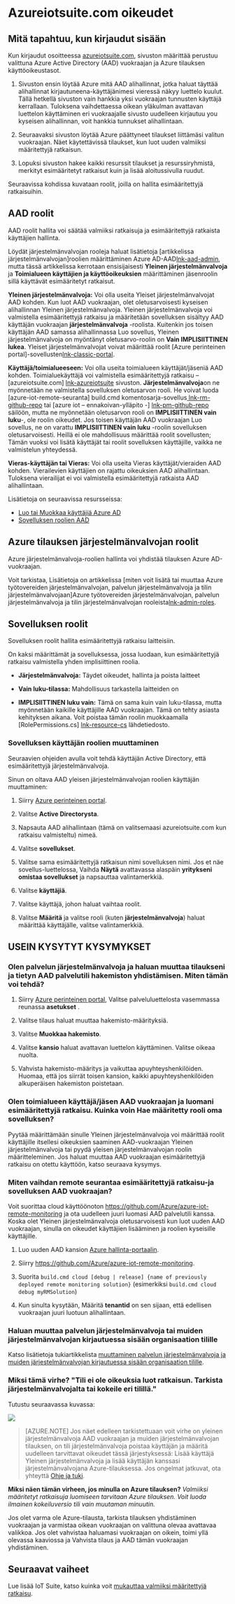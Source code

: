 <properties
  pageTitle="Azure IoT ohjelmistopaketissa ja Azure Active Directory | Microsoft Azure"
  description="Tässä artikkelissa kuvataan, miten Azure IoT Suite käyttää Azure Active Directory käyttöoikeuksien hallinta."
  services=""
  suite="iot-suite"
  documentationCenter=""
  authors="aguilaaj"
  manager="timlt"
  editor=""/>

<tags
  ms.service="iot-suite"
  ms.devlang="na"
  ms.topic="article"
  ms.tgt_pltfrm="na"
  ms.workload="na"
  ms.date="10/24/2016"
  ms.author="araguila"/>
  
# <a name="permissions-on-the-azureiotsuitecom-site"></a>Azureiotsuite.com oikeudet

## <a name="what-happens-when-you-sign-in"></a>Mitä tapahtuu, kun kirjaudut sisään

Kun kirjaudut osoitteessa [azureiotsuite.com][lnk-azureiotsuite], sivuston määrittää perustuu valittuna Azure Active Directory (AAD) vuokraajan ja Azure tilauksen käyttöoikeustasot.

1.  Sivuston ensin löytää Azure mitä AAD alihallinnat, jotka haluat täyttää alihallinnat kirjautuneena-käyttäjänimesi vieressä näkyy luettelo kuulut. Tällä hetkellä sivuston vain hankkia yksi vuokraajan tunnusten käyttäjä kerrallaan. Tuloksena vaihdettaessa oikean yläkulman avattavan luettelon käyttäminen eri vuokraajalle sivusto uudelleen kirjautuu you kyseisen alihallinnan, voit hankkia tunnukset alihallintaan.

2.  Seuraavaksi sivuston löytää Azure päättyneet tilaukset liittämäsi valitun vuokraajan. Näet käytettävissä tilaukset, kun luot uuden valmiiksi määritettyjä ratkaisun.

3.  Lopuksi sivuston hakee kaikki resurssit tilaukset ja resurssiryhmistä, merkityt esimääritetyt ratkaisut kuin ja lisää aloitussivulla ruudut.

Seuraavissa kohdissa kuvataan roolit, joilla on hallita esimääritettyjä ratkaisuihin.

## <a name="aad-roles"></a>AAD roolit

AAD roolit hallita voi säätää valmiiksi ratkaisuja ja esimääritettyjä ratkaista käyttäjien hallinta.

Löydät järjestelmänvalvojan rooleja haluat lisätietoja [artikkelissa järjestelmänvalvojan]roolien määrittäminen Azure AD-AAD[lnk-aad-admin], mutta tässä artikkelissa kerrotaan ensisijaisesti **Yleinen järjestelmänvalvoja** ja **Toimialueen käyttäjien ja käyttöoikeuksien** määrittäminen jäsenroolin sillä käyttävät esimääritetyt ratkaisut.

**Yleinen järjestelmänvalvoja:** Voi olla useita Yleiset järjestelmänvalvojat AAD kohden. Kun luot AAD vuokraajan, olet oletusarvoisesti kyseisen alihallinnan Yleinen järjestelmänvalvoja. Yleinen järjestelmänvalvoja voi valmistella esimääritettyjä ratkaisu ja määritetään sovelluksen sisältyy AAD käyttäjän vuokraajan **järjestelmänvalvoja** -roolista. Kuitenkin jos toisen käyttäjän AAD samassa alihallinnassa Luo sovellus, Yleinen järjestelmänvalvoja on myöntänyt oletusarvo-roolin on **Vain IMPLISIITTINEN lukea**. Yleiset järjestelmänvalvojat voivat määrittää roolit [Azure perinteinen portal]-sovellusten[lnk-classic-portal].

**Käyttäjä/toimialueeseen:** Voi olla useita toimialueen käyttäjät/jäseniä AAD kohden. Toimialuekäyttäjä voi valmistella esimääritettyjä ratkaisu – [azureiotsuite.com] [ lnk-azureiotsuite] sivuston. **Järjestelmänvalvoja**on ne myönnetään ne valmistella sovelluksen oletusarvon rooli. He voivat luoda [azure-iot-remote-seuranta] build.cmd komentosarja-sovellus[ lnk-rm-github-repo] tai [azure iot – ennakoivan-ylläpito -] [ lnk-pm-github-repo] säilöön, mutta ne myönnetään oletusarvon rooli on **IMPLISIITTINEN vain luku**-, ole roolin oikeudet. Jos toisen käyttäjän AAD vuokraajan Luo sovellus, ne on varattu **IMPLISIITTINEN vain luku** -roolin sovelluksen oletusarvoisesti. Heillä ei ole mahdollisuus määrittää roolit sovellusten; Tämän vuoksi voi lisätä käyttäjät tai roolit sovelluksen käyttäjille, vaikka ne valmistelun yhteydessä.

**Vieras-käyttäjän tai Vieras:** Voi olla useita Vieras käyttäjät/vieraiden AAD kohden. Vierailevien käyttäjien on rajattu oikeuksien AAD alihallintaan. Tuloksena vierailijat ei voi valmistella esimääritettyjä ratkaista AAD alihallintaan.

Lisätietoja on seuraavissa resursseissa:

- [Luo tai Muokkaa käyttäjiä Azure AD][lnk-create-edit-users]
- [Sovelluksen roolien AAD][lnk-assign-app-roles]

## <a name="azure-subscription-administrator-roles"></a>Azure tilauksen järjestelmänvalvojan roolit

Azure järjestelmänvalvoja-roolien hallinta voi yhdistää tilauksen Azure AD-vuokraajan.

Voit tarkistaa, Lisätietoja on artikkelissa [miten voit lisätä tai muuttaa Azure työtovereiden järjestelmänvalvojan, palvelun järjestelmänvalvoja ja tilin järjestelmänvalvojaan]Azure työtovereiden järjestelmänvalvojan, palvelun järjestelmänvalvoja ja tilin järjestelmänvalvojan rooleista[lnk-admin-roles].

## <a name="application-roles"></a>Sovelluksen roolit

Sovelluksen roolit hallita esimääritettyjä ratkaisu laitteisiin.

On kaksi määrittämät ja sovelluksessa, jossa luodaan, kun esimääritettyjä ratkaisu valmistella yhden implisiittinen roolia.

-   **Järjestelmänvalvoja:** Täydet oikeudet, hallinta ja poista laitteet

-   **Vain luku-tilassa:** Mahdollisuus tarkastella laitteiden on

-   **IMPLISIITTINEN luku vain:** Tämä on sama kuin vain luku-tilassa, mutta myönnetään kaikille käyttäjille AAD vuokraajan. Tämä on tehty asiasta kehityksen aikana. Voit poistaa tämän roolin muokkaamalla [RolePermissions.cs] [ lnk-resource-cs] lähdetiedosto.

### <a name="changing-application-roles-for-a-user"></a>Sovelluksen käyttäjän roolien muuttaminen

Seuraavien ohjeiden avulla voit tehdä käyttäjän Active Directory, että esimääritettyjä järjestelmänvalvoja.

Sinun on oltava AAD yleisen järjestelmänvalvojan roolien käyttäjän muuttaminen:

1. Siirry [Azure perinteinen portal][lnk-classic-portal].

2. Valitse **Active Directorysta**.

3. Napsauta AAD alihallintaan (tämä on valitsemaasi azureiotsuite.com kun ratkaisu valmisteltu) nimeä.

4. Valitse **sovellukset**.

5. Valitse sama esimääritettyjä ratkaisun nimi sovelluksen nimi. Jos et näe sovellus-luettelossa, Vaihda **Näytä** avattavassa alaspäin **yritykseni omistaa sovellukset** ja napsauttaa valintamerkkiä.

7. Valitse **käyttäjiä**.

8. Valitse käyttäjä, johon haluat vaihtaa roolit.

9. Valitse **Määritä** ja valitse rooli (kuten **järjestelmänvalvoja**) haluat määrittää käyttäjälle, valitse valintamerkkiä.

## <a name="faq"></a>USEIN KYSYTYT KYSYMYKSET

### <a name="im-a-service-administrator-and-id-like-to-change-the-directory-mapping-between-my-subscription-and-a-specific-aad-tenant-how-do-i-do-this"></a>Olen palvelun järjestelmänvalvoja ja haluan muuttaa tilaukseni ja tietyn AAD palvelutili hakemiston yhdistämisen. Miten tämän voi tehdä?

1. Siirry [Azure perinteinen portal][lnk-classic-portal], Valitse palveluluettelosta vasemmassa reunassa **asetukset** .

2. Valitse tilaus haluat muuttaa hakemisto-määrityksiä.

3. Valitse **Muokkaa hakemisto**.

4. Valitse **kansio** haluat avattavan luettelon käyttäminen. Valitse oikeaa nuolta.

5. Vahvista hakemisto-määritys ja vaikuttaa apuyhteyshenkilöiden. Huomaa, että jos siirrät toisen kansion, kaikki apuyhteyshenkilöiden alkuperäisen hakemiston poistetaan.

### <a name="im-a-domain-usermember-on-the-aad-tenant-and-ive-created-a-preconfigured-solution-how-do-i-get-assigned-a-role-for-my-application"></a>Olen toimialueen käyttäjä/jäsen AAD vuokraajan ja luomani esimääritettyjä ratkaisu. Kuinka voin Hae määritetty rooli oma sovelluksen?

Pyytää määrittämään sinulle Yleinen järjestelmänvalvoja voi määrittää roolit käyttäjille itsellesi oikeuksien saaminen AAD-vuokraajan Yleinen järjestelmänvalvoja tai pyydä yleisen järjestelmänvalvojan roolin määritteleminen. Jos haluat muuttaa AAD vuokraajan esimääritettyjä ratkaisu on otettu käyttöön, katso seuraava kysymys.

### <a name="how-do-i-switch-the-aad-tenant-my-remote-monitoring-preconfigured-solution-and-application-are-assigned-to"></a>Miten vaihdan remote seurantaa esimääritettyjä ratkaisu-ja sovelluksen AAD vuokraajan?

Voit suorittaa cloud käyttöönoton <https://github.com/Azure/azure-iot-remote-monitoring> ja ota uudelleen juuri luomasi AAD palvelutili kanssa. Koska olet Yleinen järjestelmänvalvoja oletusarvoisesti kun luot uuden AAD vuokraajan, sinulla on oikeudet käyttäjien lisääminen ja roolien kyseisille käyttäjille.

1. Luo uuden AAD kansion [Azure hallinta-portaalin][lnk-classic-portal].

2. Siirry <https://github.com/Azure/azure-iot-remote-monitoring>.

3. Suorita `build.cmd cloud [debug | release] {name of previously deployed remote monitoring solution}` (esimerkiksi `build.cmd cloud debug myRMSolution`)

4. Kun sinulta kysytään, Määritä **tenantid** on sen sijaan, että edellisen vuokraajan juuri luotuun alihallintaan.


### <a name="i-want-to-change-a-service-administrator-or-co-administrator-when-logged-in-with-an-organisational-account"></a>Haluan muuttaa palvelun järjestelmänvalvoja tai muiden järjestelmänvalvojan kirjautuessa sisään organisaation tilille

Katso lisätietoja tukiartikkelista [muuttaminen palvelun järjestelmänvalvoja ja muiden järjestelmänvalvojan kirjautuessa sisään organisaation tilille][lnk-service-admins].

### <a name="why-am-i-seeing-this-error-your-account-does-not-have-the-proper-permissions-to-create-a-solution-please-check-with-your-account-administrator-or-try-with-a-different-account"></a>Miksi tämä virhe? "Tili ei ole oikeuksia luot ratkaisun. Tarkista järjestelmänvalvojalta tai kokeile eri tilillä."

Tutustu seuraavassa kuvassa:

![][img-flowchart]

> [AZURE.NOTE] Jos näet edelleen tarkistettuaan voit virhe on yleinen järjestelmänvalvoja AAD vuokraajan ja muiden järjestelmänvalvojan tilauksen, on tili järjestelmänvalvoja poistaa käyttäjän ja määritä uudelleen tarvittavat oikeudet tässä järjestyksessä: Lisää käyttäjä Yleinen järjestelmänvalvoja ja lisää käyttäjän kanssasi järjestelmänvalvojana Azure-tilauksessa. Jos ongelmat jatkuvat, ota yhteyttä [Ohje ja tuki][lnk-help-support].

**Miksi näen tämän virheen, jos minulla on Azure tilauksen?** *Valmiiksi määritetyt ratkaisuja luomiseen tarvitaan Azure tilauksen. Voit luoda ilmainen kokeiluversio tili vain muutaman minuutin.*

Jos olet varma ole Azure-tilausta, tarkista tilauksen yhdistäminen vuokraajan ja varmistaa oikean vuokraajan on valittuna olevaa avattavaa valikkoa. Jos olet vahvistaa haluamasi vuokraajan on oikein, toimi yllä olevassa kaaviossa ja Vahvista tilaus ja AAD tämän vuokraajan yhdistäminen.

## <a name="next-steps"></a>Seuraavat vaiheet

Lue lisää IoT Suite, katso kuinka voit [mukauttaa valmiiksi määritettyjä ratkaisu][lnk-customize].

[img-flowchart]: media/iot-suite-permissions/flowchart.png

[lnk-azureiotsuite]: https://www.azureiotsuite.com/
[lnk-rm-github-repo]: https://github.com/Azure/azure-iot-remote-monitoring
[lnk-pm-github-repo]: https://github.com/Azure/azure-iot-predictive-maintenance
[lnk-aad-admin]: https://azure.microsoft.com/documentation/articles/active-directory-assign-admin-roles/
[lnk-classic-portal]: https://manage.windowsazure.com/
[lnk-create-edit-users]: https://azure.microsoft.com/documentation/articles/active-directory-create-users/
[lnk-assign-app-roles]: https://azure.microsoft.com/documentation/articles/active-directory-application-manifest/
[lnk-service-admins]: https://azure.microsoft.com/support/changing-service-admin-and-co-admin/
[lnk-admin-roles]: https://azure.microsoft.com/documentation/articles/billing-add-change-azure-subscription-administrator/
[lnk-resource-cs]: https://github.com/Azure/azure-iot-remote-monitoring/blob/master/DeviceAdministration/Web/Security/RolePermissions.cs
[lnk-help-support]: https://portal.azure.com/#blade/Microsoft_Azure_Support/HelpAndSupportBlade
[lnk-customize]: iot-suite-guidance-on-customizing-preconfigured-solutions.md
